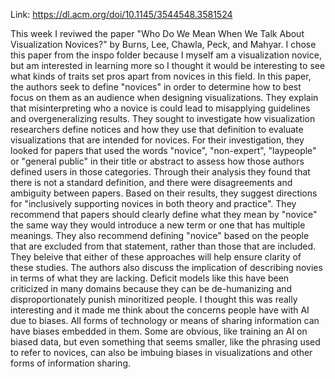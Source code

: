 Link: https://dl.acm.org/doi/10.1145/3544548.3581524

This week I reviwed the paper "Who Do We Mean When We Talk About Visualization Novices?" by Burns, Lee, Chawla, Peck, and Mahyar. I chose this paper from the inspo folder because I myself am a visualization novice, but am interested in learning more so I thought it would be interesting to see what kinds of traits set pros apart from novices in this field. In this paper, the authors seek to define "novices" in order to determine how to best focus on them as an audience when designing visualizations. They explain that misinterpreting who a novice is could lead to misapplying guidelines and overgeneralizing results. They sought to investigate how visualization researchers define notices and how they use that definition to evaluate visualizations that are intended for novices. For their investigation, they looked for papers that used the words "novice", "non-expert", "laypeople" or "general public" in their title or abstract to assess how those authors defined users in those categories. Through their analysis they found that there is not a standard definition, and there were disagreements and ambiguity between papers. Based on their results, they suggest directions for "inclusively supporting novices in both theory and practice". They recommend that papers should clearly define what they mean by "novice" the same way they would introduce a new term or one that has multiple meanings. They also recommend defining "novice" based on the people that are excluded from that statement, rather than those that are included. They beleive that either of these approaches will help ensure clarity of these studies. The authors also discuss the implication of describing novies in terms of what they are lacking. Deficit models like this have been criticized in many domains because they can be de-humanizing and disproportionately punish minoritized people. I thought this was really interesting and it made me think about the concerns people have with AI due to biases. All forms of technology or means of sharing information can have biases embedded in them. Some are obvious, like training an AI on biased data, but even something that seems smaller, like the phrasing used to refer to novices, can also be imbuing biases in visualizations and other forms of information sharing. 
